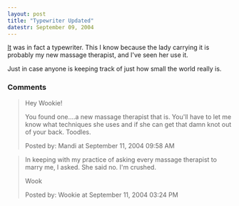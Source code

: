 ```yaml
---
layout: post
title: "Typewriter Updated"
datestr: September 09, 2004
---
```


<a href="/2004/08/09/2004-08-09-308" title="Typewriter?">It</a> was in fact a typewriter.  This I know because the lady carrying it is probably my new massage therapist, and I've seen her use it.

Just in case anyone is keeping track of just how small the world really is.

### Comments

<blockquote>
Hey Wookie!

You found one....a new massage therapist that is.  You'll have to let me know what techniques she uses and if she can get that damn knot out of your back. Toodles.

 
<div class="post-meta">Posted by: Mandi at September 11, 2004 09:58 AM</div> </blockquote>

<blockquote>
In keeping with my practice of asking every massage therapist to marry me, I asked.  She said no.  I'm crushed.

Wook
<div class="post-meta">Posted by: Wookie at September 11, 2004 03:24 PM</div> </blockquote>

